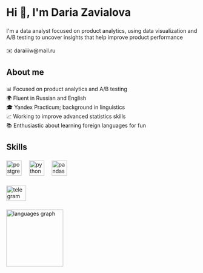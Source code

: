 <h1 align="left">Hi 👋, I'm Daria Zavialova</h1>

###

<p align="left">I'm a data analyst focused on product analytics, using data visualization and A/B testing to uncover insights that help improve product performance<br><br>✉️ daraiiiw@mail.ru<br></p>

###

<h2 align="left">About me</h2>

###

<p align="left">📊 Focused on product analytics  and A/B testing<br>🌍 Fluent in Russian and English<br>🎓 Yandex Practicum; background in linguistics<br>📈 Working to improve advanced statistics skills<br>📚 Enthusiastic about learning foreign languages for fun</p>

###

<h2 align="left">Skills</h2>

###

<div align="left">
  <img src="https://cdn.jsdelivr.net/gh/devicons/devicon/icons/postgresql/postgresql-original.svg" height="40" alt="postgresql logo"  />
  <img width="12" />
  <img src="https://cdn.jsdelivr.net/gh/devicons/devicon/icons/python/python-original.svg" height="40" alt="python logo"  />
  <img width="12" />
  <img src="https://cdn.jsdelivr.net/gh/devicons/devicon/icons/pandas/pandas-original.svg" height="40" alt="pandas logo"  />
</div>

###

<div align="left">
  <a href="https://t.me/daraiiidarai" target="_blank">
    <img src="https://raw.githubusercontent.com/maurodesouza/profile-readme-generator/master/src/assets/icons/social/telegram/default.svg" width="52" height="40" alt="telegram logo"  />
  </a>
</div>

###

<div align="left">
  <img src="https://github-readme-stats.vercel.app/api/top-langs?username=daraiii-darai&locale=en&hide_title=false&layout=compact&card_width=320&langs_count=5&theme=github_dark&hide_border=true&order=2" height="150" alt="languages graph"  />
</div>

###
